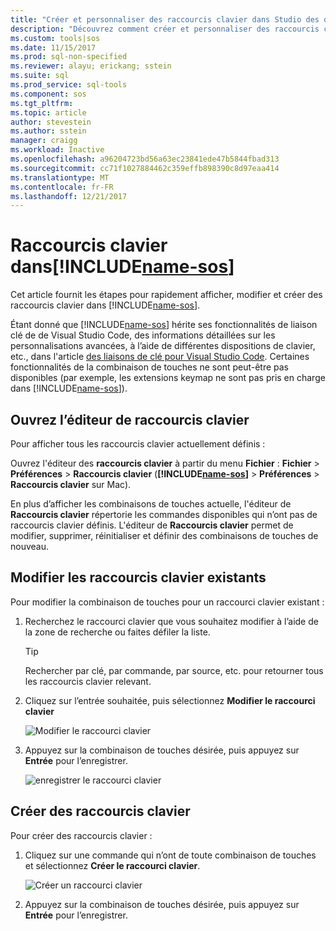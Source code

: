 ```yaml
---
title: "Créer et personnaliser des raccourcis clavier dans Studio des opérations SQL (version préliminaire) | Documents Microsoft"
description: "Découvrez comment créer et personnaliser des raccourcis clavier dans Studio des opérations SQL (version préliminaire)."
ms.custom: tools|sos
ms.date: 11/15/2017
ms.prod: sql-non-specified
ms.reviewer: alayu; erickang; sstein
ms.suite: sql
ms.prod_service: sql-tools
ms.component: sos
ms.tgt_pltfrm: 
ms.topic: article
author: stevestein
ms.author: sstein
manager: craigg
ms.workload: Inactive
ms.openlocfilehash: a96204723bd56a63ec23841ede47b5844fbad313
ms.sourcegitcommit: cc71f1027884462c359effb898390c8d97eaa414
ms.translationtype: MT
ms.contentlocale: fr-FR
ms.lasthandoff: 12/21/2017
---
```

# <a name="keyboard-shortcuts-in-includename-sosincludesname-sosmd"></a>Raccourcis clavier dans[!INCLUDE[name-sos](../includes/name-sos.md)]

Cet article fournit les étapes pour rapidement afficher, modifier et créer des raccourcis clavier dans [!INCLUDE[name-sos](../includes/name-sos-short.md)].

Étant donné que [!INCLUDE[name-sos](../includes/name-sos-short.md)] hérite ses fonctionnalités de liaison clé de de Visual Studio Code, des informations détaillées sur les personnalisations avancées, à l’aide de différentes dispositions de clavier, etc., dans l'article  [des liaisons de clé pour Visual Studio Code](https://code.visualstudio.com/docs/getstarted/keybindings). Certaines fonctionnalités de la combinaison de touches ne sont peut-être pas disponibles (par exemple, les extensions keymap ne sont pas pris en charge dans [!INCLUDE[name-sos](../includes/name-sos-short.md)]).


## <a name="open-the-keyboard-shortcuts-editor"></a>Ouvrez l’éditeur de raccourcis clavier

Pour afficher tous les raccourcis clavier actuellement définis :

Ouvrez l'éditeur des **raccourcis clavier** à partir du menu **Fichier** : **Fichier** > **Préférences**  > **Raccourcis clavier** (**[!INCLUDE[name-sos](../includes/name-sos-short.md)]** > **Préférences** > **Raccourcis clavier** sur Mac).

En plus d’afficher les combinaisons de touches actuelle, l'éditeur de **Raccourcis clavier** répertorie les commandes disponibles qui n’ont pas de raccourcis clavier définis. L'éditeur de **Raccourcis clavier** permet de modifier, supprimer, réinitialiser et définir des combinaisons de touches de nouveau.  


## <a name="edit-existing-keyboard-shortcuts"></a>Modifier les raccourcis clavier existants

Pour modifier la combinaison de touches pour un raccourci clavier existant :

1. Recherchez le raccourci clavier que vous souhaitez modifier à l’aide de la zone de recherche ou faites défiler la liste.
   > [!TIP]
   > Rechercher par clé, par commande, par source, etc. pour retourner tous les raccourcis clavier relevant.

2. Cliquez sur l’entrée souhaitée, puis sélectionnez **Modifier le raccourci clavier**

   ![Modifier le raccourci clavier](media/keyboard-shortcuts/change-keybinding.png)

3. Appuyez sur la combinaison de touches désirée, puis appuyez sur **Entrée** pour l’enregistrer. 

   ![enregistrer le raccourci clavier](media/keyboard-shortcuts/save-keybinding.png)

## <a name="create-new-keyboard-shortcuts"></a>Créer des raccourcis clavier

Pour créer des raccourcis clavier :

1. Cliquez sur une commande qui n’ont de toute combinaison de touches et sélectionnez **Créer le raccourci clavier**.

   ![Créer un raccourci clavier](media/keyboard-shortcuts/add-keybinding.png)

2. Appuyez sur la combinaison de touches désirée, puis appuyez sur **Entrée** pour l’enregistrer.



